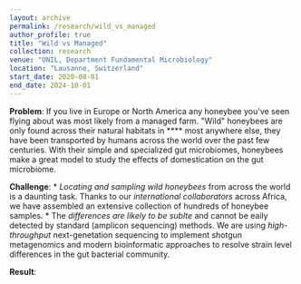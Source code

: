 ```yaml
---
layout: archive
permalink: /research/wild_vs_managed
author_profile: true
title: "Wild vs Managed"
collection: research
venue: "UNIL, Department Fundamental Microbiology"
location: "Lausanne, Switzerland"
start_date: 2020-08-01
end_date: 2024-10-01
---
```


**Problem**: If you live in Europe or North America any honeybee you've seen flying about was most likely from a managed farm. "Wild" honeybees are only found across their natural habitats in **** most anywhere else, they have been transported by humans across the world over the past few centuries. With their simple and specialized gut microbiomes, honeybees make a great model to study the effects of domestication on the gut microbiome.

**Challenge**:
    * *Locating and sampling wild honeybees* from across the world is a daunting task. Thanks to our *international collaborators* across Africa, we have assembled an extensive collection of hundreds of honeybee samples.
    * The *differences are likely to be sublte* and cannot be eaily detected by standard (amplicon sequencing) methods. We are using *high-throughput* next-genetation sequencing to implement shotgun metagenomics and modern bioinformatic approaches to resolve strain level differences in the gut bacterial community.

**Result**: